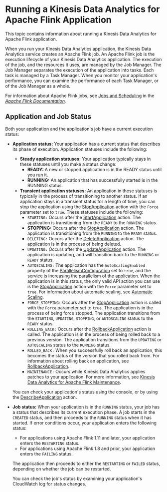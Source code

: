 # Running a Kinesis Data Analytics for Apache Flink Application<a name="how-running-apps"></a>

This topic contains information about running a Kinesis Data Analytics for Apache Flink application\.

When you run your Kinesis Data Analytics application, the Kinesis Data Analytics service creates an Apache Flink job\. An Apache Flink job is the execution lifecycle of your Kinesis Data Analytics application\. The execution of the job, and the resources it uses, are managed by the Job Manager\. The Job Manager separates the execution of the application into tasks\. Each task is managed by a Task Manager\. When you monitor your application's performance, you can examine the performance of each Task Manager, or of the Job Manager as a whole\. 

For information about Apache Flink jobs, see [Jobs and Scheduling](https://ci.apache.org/projects/flink/flink-docs-release-1.11/internals/job_scheduling.html) in the *[Apache Flink Documentation](https://ci.apache.org/projects/flink/flink-docs-release-1.11/)\.*

## Application and Job Status<a name="how-running-job-status"></a>

Both your application and the application's job have a current execution status:
+ **Application status:** Your application has a current status that describes its phase of execution\. Application statuses include the following:
  + **Steady application statuses:** Your application typically stays in these statuses until you make a status change:
    + **READY:** A new or stopped application is in the READY status until you run it\.
    + **RUNNING:** An application that has successfully started is in the RUNNING status\.
  + **Transient application statuses:** An application in these statuses is typically in the process of transitioning to another status\. If an application stays in a transient status for a length of time, you can stop the application using the [StopApplication](https://docs.aws.amazon.com/kinesisanalytics/latest/apiv2/API_StopApplication.html) action with the `Force` parameter set to `true`\. These statuses include the following:
    + `STARTING:` Occurs after the [StartApplication](https://docs.aws.amazon.com/kinesisanalytics/latest/apiv2/API_StartApplication.html) action\. The application is transitioning from the `READY` to the `RUNNING` status\.
    + **STOPPING:** Occurs after the [StopApplication](https://docs.aws.amazon.com/kinesisanalytics/latest/apiv2/API_StopApplication.html) action\. The application is transitioning from the `RUNNING` to the `READY` status\.
    + `DELETING:` Occurs after the [DeleteApplication](https://docs.aws.amazon.com/kinesisanalytics/latest/apiv2/API_DeleteApplication.html) action\. The application is in the process of being deleted\.
    + `UPDATING:` Occurs after the [UpdateApplication](https://docs.aws.amazon.com/kinesisanalytics/latest/apiv2/API_UpdateApplication.html) action\. The application is updating, and will transition back to the `RUNNING` or `READY` status\.
    + `AUTOSCALING:` The application has the `AutoScalingEnabled` property of the [ ParallelismConfiguration](https://docs.aws.amazon.com/kinesisanalytics/latest/apiv2/API_ParallelismConfiguration.html) set to `true`, and the service is increasing the parallelism of the application\. When the application is in this status, the only valid API action you can use is the [StopApplication](https://docs.aws.amazon.com/kinesisanalytics/latest/apiv2/API_StopApplication.html) action with the `Force` parameter set to `true`\. For information about automatic scaling, see [Automatic Scaling](how-scaling.md#how-scaling-auto)\.
    + `FORCE_STOPPING:` Occurs after the [StopApplication](https://docs.aws.amazon.com/kinesisanalytics/latest/apiv2/API_StopApplication.html) action is called with the `Force` parameter set to `true`\. The application is in the process of being force stopped\. The application transitions from the `STARTING`, `UPDATING`, `STOPPING`, or `AUTOSCALING` status to the `READY` status\.
    + `ROLLING_BACK:` Occurs after the [RollbackApplication](https://docs.aws.amazon.com/kinesisanalytics/latest/apiv2/API_RollbackApplication.html) action is called\. The application is in the process of being rolled back to a previous version\. The application transitions from the `UPDATING` or `AUTOSCALING` status to the `RUNNING` status\.
    + `ROLLED_BACK:` When you successfully roll back an application, this becomes the status of the version that you rolled back from\. For information about rolling back an application, see [RollbackApplication](https://docs.aws.amazon.com/kinesisanalytics/latest/apiv2/API_RollbackApplication.html)\.
    + `MAINTENANCE:` Occurs while Kinesis Data Analytics applies patches to your application\. For more information, see [Kinesis Data Analytics for Apache Flink Maintenance](maintenance.md)\.

  You can check your application's status using the console, or by using the [DescribeApplication](https://docs.aws.amazon.com/kinesisanalytics/latest/apiv2/API_DescribeApplication.html) action\.
+ **Job status:** When your application is in the `RUNNING` status, your job has a status that describes its current execution phase\. A job starts in the `CREATED` status, and then proceeds to the `RUNNING` status when it has started\. If error conditions occur, your application enters the following status: 
  + For applications using Apache Flink 1\.11 and later, your application enters the `RESTARTING` status\.
  + For applications using Apache Flink 1\.8 and prior, your application enters the `FAILING` status\.

  The application then proceeds to either the `RESTARTING` or `FAILED` status, depending on whether the job can be restarted\. 

  You can check the job's status by examining your application's CloudWatch log for status changes\.